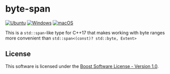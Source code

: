 # byte-span
[![Ubuntu](https://github.com/mika-fischer/mcpp-byte-span/actions/workflows/ubuntu.yml/badge.svg)](https://github.com/mika-fischer/mcpp-byte-span/actions/workflows/ubuntu.yml)
[![Windows](https://github.com/mika-fischer/mcpp-byte-span/actions/workflows/windows.yml/badge.svg)](https://github.com/mika-fischer/mcpp-byte-span/actions/workflows/windows.yml)
[![macOS](https://github.com/mika-fischer/mcpp-byte-span/actions/workflows/macos.yml/badge.svg)](https://github.com/mika-fischer/mcpp-byte-span/actions/workflows/macos.yml)

This is a `std::span`-like type for C++17 that makes working with byte ranges more convenient than `std::span<(const)? std::byte, Extent>`

## License
This software is licensed under the [Boost Software License - Version 1.0](https://www.boost.org/LICENSE_1_0.txt).